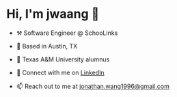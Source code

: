 <h1>Hi, I'm jwaang 👋</h1>

- ⚒ Software Engineer @ SchooLinks

- 📍 Based in Austin, TX

- 🏫 Texas A&M University alumnus

- 📄 Connect with me on [LinkedIn](https://www.linkedin.com/in/jwaang/)

- 📫 Reach out to me at jonathan.wang1996@gmail.com
